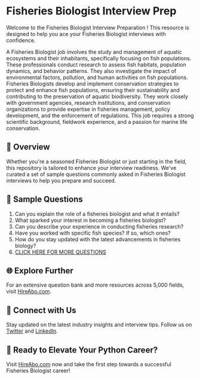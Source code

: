 # Fisheries Biologist Interview Prep

Welcome to the Fisheries Biologist Interview Preparation ! This resource is designed to help you ace your Fisheries Biologist interviews with confidence.

A Fisheries Biologist job involves the study and management of aquatic ecosystems and their inhabitants, specifically focusing on fish populations. These professionals conduct research to assess fish habitats, population dynamics, and behavior patterns. They also investigate the impact of environmental factors, pollution, and human activities on fish populations. Fisheries Biologists develop and implement conservation strategies to protect and enhance fish populations, ensuring their sustainability and contributing to the preservation of aquatic biodiversity. They work closely with government agencies, research institutions, and conservation organizations to provide expertise in fisheries management, policy development, and the enforcement of regulations. This job requires a strong scientific background, fieldwork experience, and a passion for marine life conservation.

## 🚀 Overview

Whether you're a seasoned Fisheries Biologist or just starting in the field, this repository is tailored to enhance your interview readiness. We've curated a set of sample questions commonly asked in Fisheries Biologist interviews to help you prepare and succeed.

## 📝 Sample Questions

1. Can you explain the role of a fisheries biologist and what it entails?
2. What sparked your interest in becoming a fisheries biologist?
3. Can you describe your experience in conducting fisheries research?
4. Have you worked with specific fish species? If so, which ones?
5. How do you stay updated with the latest advancements in fisheries biology?
6. [CLICK HERE FOR MORE QUESTIONS](https://hireabo.com/job/5_1_23/Fisheries%20Biologist)

## 🌐 Explore Further

For an extensive question bank and more resources across 5,000 fields, visit [HireAbo.com](https://www.hireabo.com).

## 📱 Connect with Us

Stay updated on the latest industry insights and interview tips. Follow us on [Twitter](https://twitter.com/hireabo) and [LinkedIn](https://www.linkedin.com/in/hire-abo-3609972a8/).

## 🚀 Ready to Elevate Your Python Career?

Visit [HireAbo.com](https://www.hireabo.com) now and take the first step towards a successful Fisheries Biologist career!